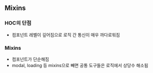 ## Mixins
### HOC의 단점
- 컴포넌트 레벨이 깊어짐으로 로직 간 통신이 매우 까다로워짐

### Mixins
- 컴포넌트가 단순해짐
- modal, loading 등 mixins으로 빼면 공통 도구들은 로직에서 상당수 해소됨